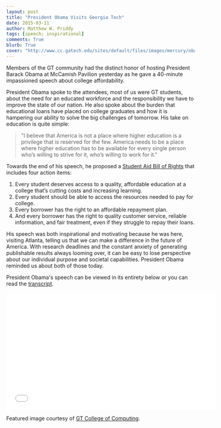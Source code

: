 ```yaml
---
layout: post
title: "President Obama Visits Georgia Tech"
date: 2015-03-11
author: Matthew W. Priddy
tags: [speech; inspirational]
comments: True
blurb: True
cover: "http://www.cc.gatech.edu/sites/default/files/images/mercury/obama2_0.jpg"
---
```


Members of the GT community had the distinct honor of hosting President Barack Obama at McCamish Pavilion yesterday as he gave a 40-minute impassioned speech about college affordability.  

President Obama spoke to the attendees, most of us were GT students, about the need for an educated workforce and the responsibility we have to improve the state of our nation.  He also spoke about the burden that educational loans have placed on college graduates and how it is hampering our ability to solve the big challenges of tomorrow.  His take on education is quite simple:

> "I believe that America is not a place where higher education is a privilege that is reserved for the few.  America needs to be a place where higher education has to be available for every single person who’s willing to strive for it, who’s willing to work for it."

Towards the end of his speech, he proposed a [Student Aid Bill of Rights](https://www.whitehouse.gov/the-press-office/2015/03/10/fact-sheet-student-aid-bill-rights-taking-action-ensure-strong-consumer-) that includes four action items:
1. Every student deserves access to a quality, affordable education at a college that’s cutting costs and increasing learning.   
2. Every student should be able to access the resources needed to pay for college. 
3. Every borrower has the right to an affordable repayment plan. 
4. And every borrower has the right to quality customer service, reliable information, and fair treatment, even if they struggle to repay their loans.

His speech was both inspirational and motivating because he was here, visiting Atlanta, telling us that we can make a difference in the future of America.  With research deadlines and the constant anxiety of generating publishable results always looming over, it can be easy to lose perspective about our individual purpose and societal capabilities.  President Obama reminded us about both of those today.

President Obama's speech can be viewed in its entirety below or you can read the [transcript](https://www.whitehouse.gov/the-press-office/2015/03/10/remarks-president-announcing-student-aid-bill-rights).  

<iframe width="560" height="315" align="middle" src="//www.youtube-nocookie.com/embed/ZFYnxzGX_uM" frameborder="0" allowfullscreen></iframe>

<i class="fa fa-camera-retro"></i> Featured image courtesy of [GT College of Computing](http://www.cc.gatech.edu/sites/default/files/images/mercury/obama2_0.jpg).
